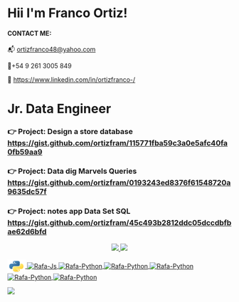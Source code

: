 # Hii I'm Franco Ortiz!
#### CONTACT ME:
📬 ortizfranco48@yahoo.com

📱+54 9 261 3005 849

🔗 https://www.linkedin.com/in/ortizfranco-/
  
# Jr. Data Engineer
### 👉 Project: Design a store database https://gist.github.com/ortizfram/115771fba59c3a0e5afc40fa0fb59aa9
### 👉 Project: Data dig Marvels Queries https://gist.github.com/ortizfram/0193243ed8376f61548720a9635dc57f
### 👉 Project: notes app Data Set SQL https://gist.github.com/ortizfram/45c493b2812ddc05dccdbfbae62d6bfd
 <!-- stats -->
<div align="center">
  <a href="https://github.com/ortizfram">
  <img height="180em" src="https://github-readme-stats.vercel.app/api?username=ortizfram&show_icons=true&theme=merko&include_all_commits=true&count_private=true"/>
  <img height="180em" src="https://github-readme-stats.vercel.app/api/top-langs/?username=ortizfram&layout=compact&langs_count=7&theme=merko"/>
</div>
 
  <!-- you can look for others here: https://devicon.dev/ -->
<div style="display: inline_block"><br>
  <img align="center" alt="Rafa-Python" height="30" width="40" src="https://raw.githubusercontent.com/devicons/devicon/master/icons/python/python-original.svg">
  <img align="center" alt="Rafa-Js" height="30" width="40" src="https://cdn.jsdelivr.net/gh/devicons/devicon/icons/java/java-original.svg">
  <img align="center" alt="Rafa-Python" height="50" width="60" src="https://cdn.jsdelivr.net/gh/devicons/devicon/icons/mysql/mysql-original-wordmark.svg">
  <img align="center" alt="Rafa-Python" height="50" width="60" src="https://cdn.jsdelivr.net/gh/devicons/devicon/icons/vscode/vscode-original.svg">
  <img align="center" alt="Rafa-Python" height="50" width="60"  src="https://cdn.jsdelivr.net/gh/devicons/devicon/icons/jetbrains/jetbrains-original.svg" >
  <img align="center" alt="Rafa-Python" height="50" width="60" src="https://cdn.jsdelivr.net/gh/devicons/devicon/icons/linux/linux-original.svg" >
  <img align="center" alt="Rafa-Python" height="50" width="60"" src="https://cdn.jsdelivr.net/gh/devicons/devicon/icons/django/django-plain.svg">
  
 <!-- gif  = https://picrew.me/ -->
 
</div>
                                                                                                                                       
<div> 
 
  <a href = "mailto:ortizfranco48@gmail.com"><img src="https://img.shields.io/badge/-Gmail-%23333?style=for-the-badge&logo=gmail&logoColor=white" target="_blank"></a>
 
</div>
